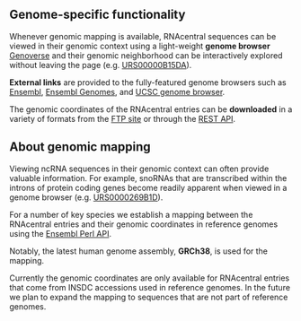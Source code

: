
## Genome-specific functionality <a name="genome-specific-functionality" href="#genome-specific-functionality" class="text-muted smaller"><i class="fa fa-link"></i></a>

Whenever genomic mapping is available, RNAcentral sequences can be viewed
in their genomic context using a light-weight **genome browser** [Genoverse](http://genoverse.org)
and their genomic neighborhood can be interactively explored without leaving the page (e.g. <a href="http://rnacentral.org/rna/URS00000B15DA">URS00000B15DA</a>).

**External links** are provided to the fully-featured genome browsers such as [Ensembl](http://ensembl.org),
[Ensembl Genomes](http://ensemblgenomes.org), and [UCSC genome browser](http://genome.ucsc.edu/).

The genomic coordinates of the RNAcentral entries can be **downloaded** in a variety of formats
from the [FTP site](http://rnacentral.org/downloads) or through the [REST API](http://rnacentral.org/api).

## About genomic mapping <a name="about-genomic-mapping" href="#about-genomic-mapping" class="text-muted smaller"><i class="fa fa-link"></i></a>

Viewing ncRNA sequences in their genomic context can often provide valuable information.
For example, snoRNAs that are transcribed within the introns of protein coding genes
become readily apparent when viewed in a genome browser
(e.g. <a href="http://rnacentral.org/rna/URS0000269B1D">URS0000269B1D</a>).

For a number of key species we establish a mapping between the RNAcentral entries
and their genomic coordinates in reference genomes using the [Ensembl Perl API](http://www.ensembl.org/info/docs/api/index.html).

Notably, the latest human genome assembly, **GRCh38**, is used for the mapping.

Currently the genomic coordinates are only available for RNAcentral entries
that come from INSDC accessions used in reference genomes.
In the future we plan to expand the mapping to sequences that are not part of reference genomes.

